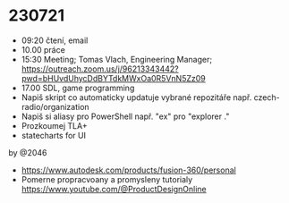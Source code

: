 # 230721

- 09:20 čtení, email
- 10.00 práce
- 15:30 Meeting; Tomas Vlach, Engineering Manager; https://outreach.zoom.us/j/96213343442?pwd=bHUvdUhycDdBYTdkMWxOa0R5VnN5Zz09
- 17.00 SDL, game programming
- Napiš skript co automaticky updatuje vybrané repozitáře např. czech-radio/organization
- Napiš si aliasy pro PowerShell např. "ex" pro "explorer ." 
- Prozkoumej TLA+
- statecharts for UI

by @2046
- https://www.autodesk.com/products/fusion-360/personal
- Pomerne propracvoany a promysleny tutorialy https://www.youtube.com/@ProductDesignOnline
